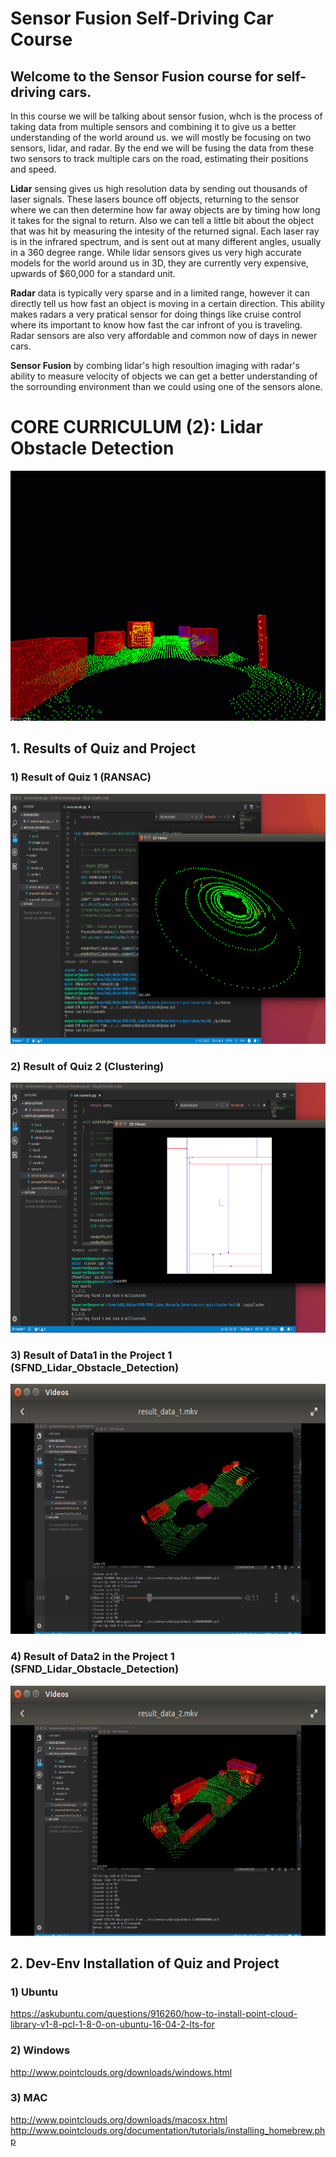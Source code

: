 # Sensor Fusion Self-Driving Car Course

## Welcome to the Sensor Fusion course for self-driving cars.

In this course we will be talking about sensor fusion, whch is the process of taking data from multiple sensors and combining it to give us a better understanding of the world around us. we will mostly be focusing on two sensors, lidar, and radar. By the end we will be fusing the data from these two sensors to track multiple cars on the road, estimating their positions and speed.

**Lidar** sensing gives us high resolution data by sending out thousands of laser signals. These lasers bounce off objects, returning to the sensor where we can then determine how far away objects are by timing how long it takes for the signal to return. Also we can tell a little bit about the object that was hit by measuring the intesity of the returned signal. Each laser ray is in the infrared spectrum, and is sent out at many different angles, usually in a 360 degree range. While lidar sensors gives us very high accurate models for the world around us in 3D, they are currently very expensive, upwards of $60,000 for a standard unit.

**Radar** data is typically very sparse and in a limited range, however it can directly tell us how fast an object is moving in a certain direction. This ability makes radars a very pratical sensor for doing things like cruise control where its important to know how fast the car infront of you is traveling. Radar sensors are also very affordable and common now of days in newer cars.

**Sensor Fusion** by combing lidar's high resoultion imaging with radar's ability to measure velocity of objects we can get a better understanding of the sorrounding environment than we could using one of the sensors alone.

# CORE CURRICULUM (2): Lidar Obstacle Detection 

<img src="media/ObstacleDetectionFPS.gif" width="700" height="400" />

## 1. Results of Quiz and Project

### 1) Result of Quiz 1 (RANSAC)

<img src="media/result_quiz_ransac.png" width="700" height="400" />

### 2) Result of Quiz 2 (Clustering)

<img src="media/result_quiz_cluster.png" width="700" height="400" />

### 3) Result of Data1 in the Project 1 (SFND_Lidar_Obstacle_Detection)

<img src="media/result_data1.png" width="700" height="400" />

<!--
[![Results1](media/result_data1.png)](https://youtu.be/WLkwgH8ocps)

(click on the image to open the video)
-->

### 4) Result of Data2 in the Project 1 (SFND_Lidar_Obstacle_Detection)

<img src="media/result_data2.png" width="700" height="400" />

<!--
[![Results2](media/result_data2.png)](https://youtu.be/lWWWKkOP0UA)

(click on the image to open the video)
-->

## 2. Dev-Env Installation of Quiz and Project

### 1) Ubuntu 

https://askubuntu.com/questions/916260/how-to-install-point-cloud-library-v1-8-pcl-1-8-0-on-ubuntu-16-04-2-lts-for

### 2) Windows 

http://www.pointclouds.org/downloads/windows.html

### 3) MAC

http://www.pointclouds.org/downloads/macosx.html
http://www.pointclouds.org/documentation/tutorials/installing_homebrew.php
